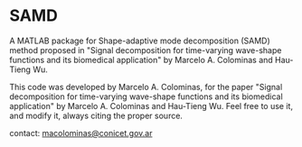 # SAMD
A MATLAB package for Shape-adaptive mode decomposition (SAMD) method proposed in "Signal decomposition for time-varying wave-shape functions and its biomedical application" by Marcelo A. Colominas and Hau-Tieng Wu.

This code was developed by Marcelo A. Colominas, for the paper "Signal decomposition for time-varying wave-shape functions and its biomedical application" by Marcelo A. Colominas and Hau-Tieng Wu.
Feel free to use it, and modify it, always citing the proper source.

contact: macolominas@conicet.gov.ar

